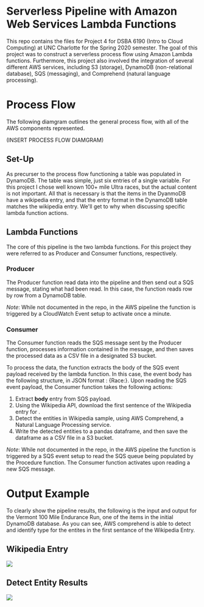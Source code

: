 # Serverless Pipeline with Amazon Web Services Lambda Functions
This repo contains the files for Project 4 for DSBA 6190 (Intro to Cloud Computing) at UNC Charlotte for the Spring 2020 semester. The goal of this project was to construct a serverless process flow using Amazon Lambda functions. Furthermore, this project also involved the integration of several different AWS services, including S3 (storage), DynamoDB (non-relational database), SQS (messaging), and Comprehend (natural language processing).

# Process Flow
The following diamgram outlines the general process flow, with all of the AWS components represented. 

(INSERT PROCESS FLOW DIAMGRAM)

## Set-Up
As precurser to the process flow functioning a table was populated in DynamoDB. The table was simple, just six entries of a single variable. For this project I chose well known 100+ mile Ultra races, but the actual content is not important. All that is necessary is that the items in the DyanmoDB have a wikipedia entry, and that the entry format in the DynamoDB table matches the wikipedia entry. We'll get to why when discussing specific lambda function actions.

## Lambda Functions
The core of this pipeline is the two lambda functions. For this project they were referred to as Producer and Consumer functions, respectively.

### Producer
The Producer function read data into the pipeline and then send out a SQS message, stating what had been read. In this case, the function reads row by row from a DynamoDB table. 

*Note*: While not documented in the repo, in the AWS pipeline the function is triggered by a CloudWatch Event setup to activate once a minute.

### Consumer
The Consumer function reads the SQS message sent by the Producer function, processes information contained in the message, and then saves the processed data as a CSV file in a designated S3 bucket. 

To process the data, the function extracts the body of the SQS event payload received by the lambda function. In this case, the event body has the following structure, in JSON format : {Race:<Race Name>}. Upon reading the SQS event payload, the Consumer function takes the following actions:
  1. Extract **body** entry from SQS payload.
  2. Using the Wikipedia API, download the first sentence of the Wikipedia entry for <Race Name>.
  3. Detect the entities in Wikipedia sample, using AWS Comprehend, a Natural Language Processing service.
  4. Write the detected entities to a pandas dataframe, and then save the dataframe as a CSV file in a S3 bucket.

*Note*: While not documented in the repo, in the AWS pipeline the function is triggered by a SQS event setup to read the SQS queue being populated by the Procedure function. The Consumer function activates upon reading a new SQS message.

# Output Example
To clearly show the pipeline results, the following is the input and output for the Vermont 100 Mile Endurance Run, one of the items in the initial DynamoDB database. As you can see, AWS comprehend is able to detect and identify type for the entites in the first sentance of the Wikipedia Entry.

## Wikipedia Entry
![](https://user-images.githubusercontent.com/38056064/76873516-39805d00-6844-11ea-9523-a4d97f8fe7c4.png)

## Detect Entity Results
![](https://user-images.githubusercontent.com/38056064/76869699-0f786c00-683f-11ea-859b-1e4bed0d9285.png)
